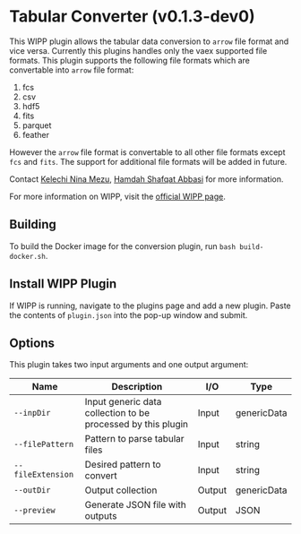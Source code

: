 # Tabular Converter (v0.1.3-dev0)

This WIPP plugin allows the tabular data conversion to `arrow` file format and vice versa. Currently this plugins handles only the vaex supported file formats.
This plugin supports the following file formats which are convertable into `arrow` file format:

1. fcs
2. csv
3. hdf5
4. fits
5. parquet
6. feather

However  the `arrow` file format is convertable to all other file formats except `fcs` and `fits`.
The support for additional file formats will be added in future.


Contact [Kelechi Nina Mezu](mailto:nina.mezu@nih.gov), [Hamdah Shafqat Abbasi](mailto:hamdahshafqat.abbasi@nih.gov) for more information.

For more information on WIPP, visit the [official WIPP page](https://isg.nist.gov/deepzoomweb/software/wipp).

## Building

To build the Docker image for the conversion plugin, run
`bash build-docker.sh`.

## Install WIPP Plugin

If WIPP is running, navigate to the plugins page and add a new plugin. Paste the
contents of `plugin.json` into the pop-up window and submit.

## Options

This plugin takes two input arguments and one output argument:

| Name          | Description             | I/O    | Type   |
|---------------|-------------------------|--------|--------|
| `--inpDir` | Input generic data collection to be processed by this plugin | Input | genericData |
| `--filePattern` | Pattern to parse tabular files | Input | string |
| `--fileExtension` | Desired pattern to convert | Input | string |
| `--outDir` | Output collection | Output | genericData |
| `--preview` | Generate JSON file with outputs | Output | JSON |
